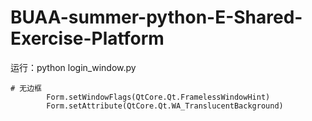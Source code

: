 # BUAA-summer-python-E-Shared-Exercise-Platform
运行：python login_window.py
````
# 无边框
        Form.setWindowFlags(QtCore.Qt.FramelessWindowHint)
        Form.setAttribute(QtCore.Qt.WA_TranslucentBackground)
````